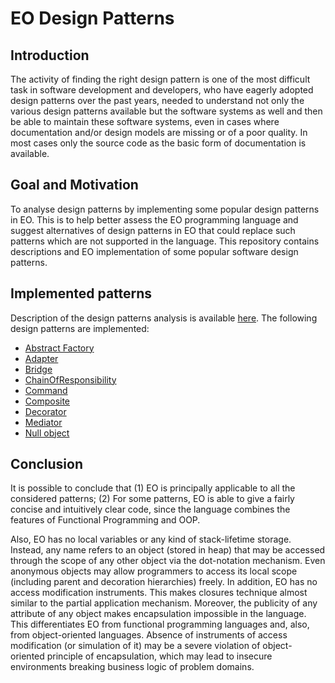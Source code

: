 # EO Design Patterns

## Introduction
The activity of finding the right design pattern is one of the most difficult task in software development and developers, who have eagerly adopted design patterns over the past years, needed to understand not only the various design patterns available but the software systems as well and then be able to maintain these software systems, even in cases where documentation and/or design models are missing or of a poor quality. In most cases only the source code as the basic form of documentation is available.
## Goal and Motivation
To analyse design patterns by implementing some popular design patterns in EO. This is to help better assess the EO programming language and suggest alternatives of design patterns in EO that could replace such patterns which are not supported in the language.
This repository contains descriptions and EO implementation of some popular software design patterns.

## Implemented patterns
Description of the design patterns analysis is available [here](https://github.com/HSE-Eolang/eodesignpatterns/tree/main/tex).
The following design patterns are implemented:
- [Abstract Factory](https://github.com/HSE-Eolang/eodesignpatterns/blob/main/eo/AbstractFabric.eo)
- [Adapter](https://github.com/HSE-Eolang/eodesignpatterns/blob/main/eo/Adapter.eo)
- [Bridge](https://github.com/HSE-Eolang/eodesignpatterns/blob/main/eo/Bridge.eo)
- [ChainOfResponsibility](https://github.com/HSE-Eolang/eodesignpatterns/blob/main/eo/ChainOfResponsibility.eo)
- [Command](https://github.com/HSE-Eolang/eodesignpatterns/blob/main/eo/Command.eo)
- [Composite](https://github.com/HSE-Eolang/eodesignpatterns/blob/main/eo/Composite.eo)
- [Decorator](https://github.com/HSE-Eolang/eodesignpatterns/blob/main/eo/Decorator.eo)
- [Mediator](https://github.com/HSE-Eolang/eodesignpatterns/blob/main/eo/Mediator.eo)
- [Null object](https://github.com/HSE-Eolang/eodesignpatterns/blob/main/eo/NullObject.eo)

## Conclusion
It is possible to conclude that (1) EO is principally applicable to all the considered patterns; (2) For some patterns, EO is able to give a fairly concise and intuitively clear code, since the language combines the features of Functional Programming and OOP.

Also, EO has no local variables or any kind of stack-lifetime storage. Instead, any name refers to an object (stored in heap) that may be accessed through the scope of any other object via the dot-notation mechanism. Even anonymous objects may allow programmers to access its local scope (including parent and decoration hierarchies) freely. In addition, EO has no access modification instruments. This makes closures technique almost similar to the partial application mechanism. Moreover, the publicity of any attribute of any object makes encapsulation impossible in the language. This differentiates EO from functional programming languages and, also, from object-oriented languages. Absence of instruments of access modification (or simulation of it) may be a severe violation of object-oriented principle of encapsulation, which may lead to insecure environments breaking business logic of problem domains.
